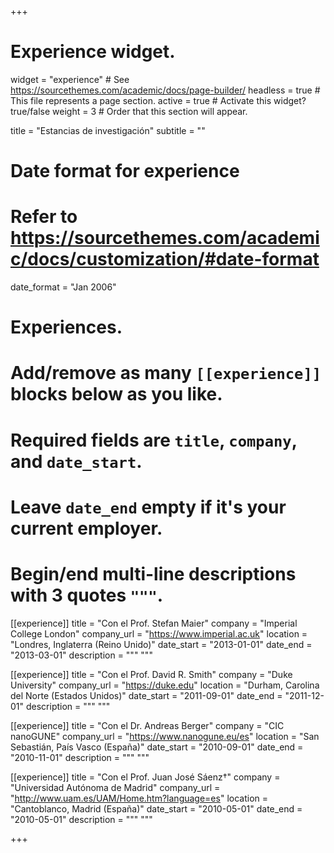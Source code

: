 +++
# Experience widget.
widget = "experience"  # See https://sourcethemes.com/academic/docs/page-builder/
headless = true  # This file represents a page section.
active = true  # Activate this widget? true/false
weight = 3  # Order that this section will appear.

title = "Estancias de investigación"
subtitle = ""

# Date format for experience
#   Refer to https://sourcethemes.com/academic/docs/customization/#date-format
date_format = "Jan 2006"

# Experiences.
#   Add/remove as many `[[experience]]` blocks below as you like.
#   Required fields are `title`, `company`, and `date_start`.
#   Leave `date_end` empty if it's your current employer.
#   Begin/end multi-line descriptions with 3 quotes `"""`.
[[experience]]
  title = "Con el Prof. Stefan Maier"
  company = "Imperial College London"
  company_url = "https://www.imperial.ac.uk"
  location = "Londres, Inglaterra (Reino Unido)"
  date_start = "2013-01-01"
  date_end = "2013-03-01"
  description = """
  """

[[experience]]
  title = "Con el Prof. David R. Smith"
  company = "Duke University"
  company_url = "https://duke.edu"
  location = "Durham, Carolina del Norte (Estados Unidos)"
  date_start = "2011-09-01"
  date_end = "2011-12-01"
  description = """
  """
  
[[experience]]
  title = "Con el Dr. Andreas Berger"
  company = "CIC nanoGUNE"
  company_url = "https://www.nanogune.eu/es"
  location = "San Sebastián, País Vasco (España)"
  date_start = "2010-09-01"
  date_end = "2010-11-01"
  description = """
  """
  
[[experience]]
  title = "Con el Prof. Juan José Sáenz&dagger;"
  company = "Universidad Autónoma de Madrid"
  company_url = "http://www.uam.es/UAM/Home.htm?language=es"
  location = "Cantoblanco, Madrid (España)"
  date_start = "2010-05-01"
  date_end = "2010-05-01"
  description = """
  """  

+++
